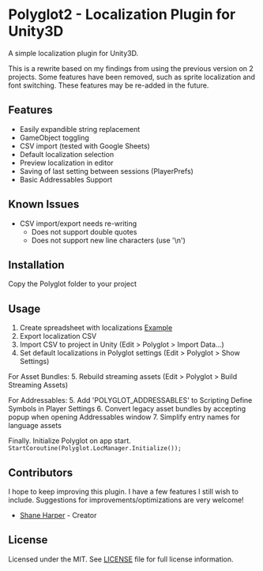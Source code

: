 Polyglot2 - Localization Plugin for Unity3D
===============================

A simple localization plugin for Unity3D. 

This is a rewrite based on my findings from using the previous version on 2 projects. Some features have been removed, such as sprite localization and font switching. These features may be re-added in the future.

Features
--------

- Easily expandible string replacement
- GameObject toggling
- CSV import (tested with Google Sheets)
- Default localization selection
- Preview localization in editor
- Saving of last setting between sessions (PlayerPrefs)
- Basic Addressables Support

Known Issues
--------

- CSV import/export needs re-writing
    - Does not support double quotes
    - Does not support new line characters (use '\n')

Installation
------------

Copy the Polyglot folder to your project

Usage
------------

1. Create spreadsheet with localizations [Example](https://docs.google.com/spreadsheets/d/11xmSz3hNe-OQJxhZhs9ZoPOMK4_uK8ZMT6geqyczJtA/edit?usp=sharing)
2. Export localization CSV
3. Import CSV to project in Unity (Edit > Polyglot > Import Data...)
4. Set default localizations in Polyglot settings (Edit > Polyglot > Show Settings)

For Asset Bundles:
5. Rebuild streaming assets (Edit > Polyglot > Build Streaming Assets)

For Addressables:
5. Add 'POLYGLOT_ADDRESSABLES' to Scripting Define Symbols in Player Settings
6. Convert legacy asset bundles by accepting popup when opening Addressables window
7. Simplify entry names for language assets

Finally. Initialize Polyglot on app start. `StartCoroutine(Polyglot.LocManager.Initialize());`

Contributors
------------

I hope to keep improving this plugin. I have a few features I still wish to include. Suggestions for improvements/optimizations are very welcome!

- [Shane Harper](http://shaneharper.uk/) - Creator

License
-------

Licensed under the MIT. See [LICENSE] file for full license information.  

[LICENSE]: LICENSE